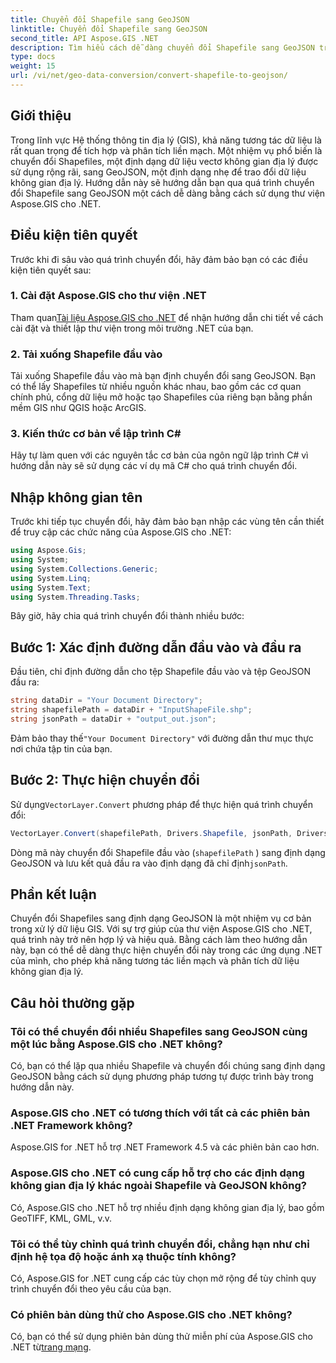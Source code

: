 ```yaml
---
title: Chuyển đổi Shapefile sang GeoJSON
linktitle: Chuyển đổi Shapefile sang GeoJSON
second_title: API Aspose.GIS .NET
description: Tìm hiểu cách dễ dàng chuyển đổi Shapefile sang GeoJSON trong .NET bằng Aspose.GIS. Hãy làm theo hướng dẫn từng bước của chúng tôi để có khả năng tương tác dữ liệu liền mạch.
type: docs
weight: 15
url: /vi/net/geo-data-conversion/convert-shapefile-to-geojson/
---
```

## Giới thiệu
Trong lĩnh vực Hệ thống thông tin địa lý (GIS), khả năng tương tác dữ liệu là rất quan trọng để tích hợp và phân tích liền mạch. Một nhiệm vụ phổ biến là chuyển đổi Shapefiles, một định dạng dữ liệu vectơ không gian địa lý được sử dụng rộng rãi, sang GeoJSON, một định dạng nhẹ để trao đổi dữ liệu không gian địa lý. Hướng dẫn này sẽ hướng dẫn bạn qua quá trình chuyển đổi Shapefile sang GeoJSON một cách dễ dàng bằng cách sử dụng thư viện Aspose.GIS cho .NET.
## Điều kiện tiên quyết
Trước khi đi sâu vào quá trình chuyển đổi, hãy đảm bảo bạn có các điều kiện tiên quyết sau:
### 1. Cài đặt Aspose.GIS cho thư viện .NET
 Tham quan[Tài liệu Aspose.GIS cho .NET](https://reference.aspose.com/gis/net/) để nhận hướng dẫn chi tiết về cách cài đặt và thiết lập thư viện trong môi trường .NET của bạn.
### 2. Tải xuống Shapefile đầu vào
Tải xuống Shapefile đầu vào mà bạn định chuyển đổi sang GeoJSON. Bạn có thể lấy Shapefiles từ nhiều nguồn khác nhau, bao gồm các cơ quan chính phủ, cổng dữ liệu mở hoặc tạo Shapefiles của riêng bạn bằng phần mềm GIS như QGIS hoặc ArcGIS.
### 3. Kiến thức cơ bản về lập trình C#
Hãy tự làm quen với các nguyên tắc cơ bản của ngôn ngữ lập trình C# vì hướng dẫn này sẽ sử dụng các ví dụ mã C# cho quá trình chuyển đổi.

## Nhập không gian tên
Trước khi tiếp tục chuyển đổi, hãy đảm bảo bạn nhập các vùng tên cần thiết để truy cập các chức năng của Aspose.GIS cho .NET:
```csharp
using Aspose.Gis;
using System;
using System.Collections.Generic;
using System.Linq;
using System.Text;
using System.Threading.Tasks;
```

Bây giờ, hãy chia quá trình chuyển đổi thành nhiều bước:
## Bước 1: Xác định đường dẫn đầu vào và đầu ra
Đầu tiên, chỉ định đường dẫn cho tệp Shapefile đầu vào và tệp GeoJSON đầu ra:
```csharp
string dataDir = "Your Document Directory";
string shapefilePath = dataDir + "InputShapeFile.shp";
string jsonPath = dataDir + "output_out.json";
```
 Đảm bảo thay thế`"Your Document Directory"` với đường dẫn thư mục thực nơi chứa tập tin của bạn.
## Bước 2: Thực hiện chuyển đổi
 Sử dụng`VectorLayer.Convert` phương pháp để thực hiện quá trình chuyển đổi:
```csharp
VectorLayer.Convert(shapefilePath, Drivers.Shapefile, jsonPath, Drivers.GeoJson);
```
Dòng mã này chuyển đổi Shapefile đầu vào (`shapefilePath` ) sang định dạng GeoJSON và lưu kết quả đầu ra vào định dạng đã chỉ định`jsonPath`.

## Phần kết luận
Chuyển đổi Shapefiles sang định dạng GeoJSON là một nhiệm vụ cơ bản trong xử lý dữ liệu GIS. Với sự trợ giúp của thư viện Aspose.GIS cho .NET, quá trình này trở nên hợp lý và hiệu quả. Bằng cách làm theo hướng dẫn này, bạn có thể dễ dàng thực hiện chuyển đổi này trong các ứng dụng .NET của mình, cho phép khả năng tương tác liền mạch và phân tích dữ liệu không gian địa lý.
## Câu hỏi thường gặp
### Tôi có thể chuyển đổi nhiều Shapefiles sang GeoJSON cùng một lúc bằng Aspose.GIS cho .NET không?
Có, bạn có thể lặp qua nhiều Shapefile và chuyển đổi chúng sang định dạng GeoJSON bằng cách sử dụng phương pháp tương tự được trình bày trong hướng dẫn này.
### Aspose.GIS cho .NET có tương thích với tất cả các phiên bản .NET Framework không?
Aspose.GIS for .NET hỗ trợ .NET Framework 4.5 và các phiên bản cao hơn.
### Aspose.GIS cho .NET có cung cấp hỗ trợ cho các định dạng không gian địa lý khác ngoài Shapefile và GeoJSON không?
Có, Aspose.GIS cho .NET hỗ trợ nhiều định dạng không gian địa lý, bao gồm GeoTIFF, KML, GML, v.v.
### Tôi có thể tùy chỉnh quá trình chuyển đổi, chẳng hạn như chỉ định hệ tọa độ hoặc ánh xạ thuộc tính không?
Có, Aspose.GIS for .NET cung cấp các tùy chọn mở rộng để tùy chỉnh quy trình chuyển đổi theo yêu cầu của bạn.
### Có phiên bản dùng thử cho Aspose.GIS cho .NET không?
 Có, bạn có thể sử dụng phiên bản dùng thử miễn phí của Aspose.GIS cho .NET từ[trang mạng](https://releases.aspose.com/).